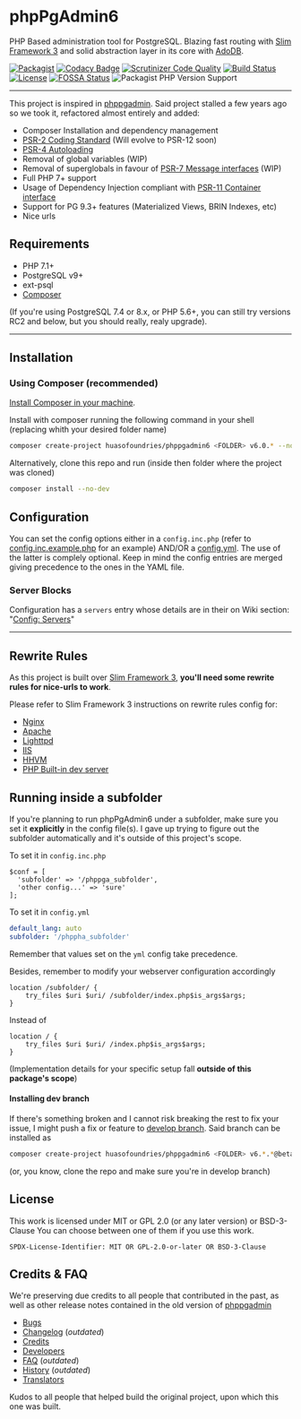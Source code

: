 # phpPgAdmin6

PHP Based administration tool for PostgreSQL. Blazing fast routing with [Slim Framework 3](https://www.slimframework.com/) and solid abstraction layer in its core with [AdoDB](https://adodb.org/).

[![Packagist](https://img.shields.io/packagist/dm/huasofoundries/phppgadmin6.svg)](https://packagist.org/packages/huasofoundries/phppgadmin6)
[![Codacy Badge](https://api.codacy.com/project/badge/Grade/289a56c1c7d94216b3d089c220689e9e)](https://www.codacy.com/app/amenadiel/phpPgAdmin6?utm_source=github.com&utm_medium=referral&utm_content=HuasoFoundries/phpPgAdmin6&utm_campaign=Badge_Grade)
[![Scrutinizer Code Quality](https://scrutinizer-ci.com/g/HuasoFoundries/phpPgAdmin6/badges/quality-score.png?b=develop)](https://scrutinizer-ci.com/g/HuasoFoundries/phpPgAdmin6/?branch=develop)
[![Build Status](https://scrutinizer-ci.com/g/HuasoFoundries/phpPgAdmin6/badges/build.png?b=develop)](https://scrutinizer-ci.com/g/HuasoFoundries/phpPgAdmin6/build-status/develop)
[![License](https://img.shields.io/badge/license-MIT-428f7e.svg?logo=open%20source%20initiative&logoColor=white&labelColor=555555)](LICENSE.md)
[![FOSSA Status](https://app.fossa.io/api/projects/git%2Bgithub.com%2FHuasoFoundries%2FphpPgAdmin6.svg?type=shield)](https://app.fossa.io/projects/git%2Bgithub.com%2FHuasoFoundries%2FphpPgAdmin6?ref=badge_shield)
![Packagist PHP Version Support](https://img.shields.io/packagist/php-v/huasofoundries/phppgadmin6?logo=php&labelColor=efefef)
____________
This project is inspired in [phppgadmin](https://github.com/phppgadmin/phppgadmin). Said project stalled a few years ago so we took it, refactored almost entirely and added:

-   Composer Installation and dependency management
-   [PSR-2 Coding Standard](https://www.php-fig.org/psr/psr-2) (Will evolve to PSR-12 soon)
-   [PSR-4 Autoloading](https://www.php-fig.org/psr/psr-4)
-   Removal of global variables (WIP)
-   Removal of superglobals in favour of [PSR-7 Message interfaces](http://www.php-fig.org/psr/psr-7/) (WIP)
-   Full PHP 7+ support
-   Usage of Dependency Injection compliant with [PSR-11 Container interface](http://www.php-fig.org/psr/psr-11/)
-   Support for PG 9.3+ features (Materialized Views, BRIN Indexes, etc)
-   Nice urls

## Requirements

-   PHP 7.1+
-   PostgreSQL v9+
-   ext-psql
-   [Composer](https://getcomposer.org/download/)

(If you're using PostgreSQL 7.4 or 8.x, or PHP 5.6+, you can still try versions RC2 and below, but you should really, realy upgrade).

---

## Installation

### Using Composer (recommended)

[Install Composer in your machine](https://getcomposer.org/download/).

Install with composer running the following command in your shell (replacing <FOLDER> whith your desired folder name)

```sh
composer create-project huasofoundries/phppgadmin6 <FOLDER> v6.0.* --no-dev --prefer-dist
```

Alternatively, clone this repo and run (inside then folder where the project was cloned)

```sh
composer install --no-dev
```

## Configuration

You can set the config options either in a `config.inc.php` (refer to [config.inc.example.php](config.inc.example.php) for an example)
AND/OR a [config.yml](config.yml). The use of the latter is complely optional. Keep in mind the config entries are merged giving
precedence to the ones in the YAML file.

### Server Blocks

Configuration has a `servers` entry whose details are in their on Wiki section: "[Config: Servers](https://github.com/HuasoFoundries/phpPgAdmin6/wiki/Config:-servers)"

---

## Rewrite Rules

As this project is built over [Slim Framework 3](https://www.slimframework.com/), **you'll need some rewrite rules for nice-urls to work**.

Please refer to Slim Framework 3 instructions on rewrite rules config for:

-   [Nginx](http://www.slimframework.com/docs/v3/start/web-servers.html#nginx-configuration)
-   [Apache](http://www.slimframework.com/docs/v3/start/web-servers.html#apache-configuration)
-   [Lighttpd](http://www.slimframework.com/docs/v3/start/web-servers.html#lighttpd)
-   [IIS](http://www.slimframework.com/docs/v3/start/web-servers.html#iis)
-   [HHVM](http://www.slimframework.com/docs/v3/start/web-servers.html#hiphop-virtual-machine)
-   [PHP Built-in dev server](http://www.slimframework.com/docs/v3/start/web-servers.html#php-built-in-server)

## Running inside a subfolder

If you're planning to run phpPgAdmin6 under a subfolder, make sure you set it **explicitly** in the config file(s). I gave up trying to
figure out the subfolder automatically and it's outside of this project's scope.

To set it in `config.inc.php`

```
$conf = [
  'subfolder' => '/phppga_subfolder',
  'other config...' => 'sure'
];
```

To set it in `config.yml`

```yaml
default_lang: auto
subfolder: '/phppha_subfolder'
```

Remember that values set on the `yml` config take precedence.

Besides, remember to modify your webserver configuration accordingly

```
location /subfolder/ {
    try_files $uri $uri/ /subfolder/index.php$is_args$args;
}
```

Instead of

```
location / {
    try_files $uri $uri/ /index.php$is_args$args;
}
```

(Implementation details for your specific setup fall **outside of this package's scope**)

#### Installing dev branch

If there's something broken and I cannot risk breaking the rest to fix your issue, I might push a fix or feature to [develop branch](https://github.com/HuasoFoundries/phpPgAdmin6/tree/develop). Said branch can be installed as

```sh
composer create-project huasofoundries/phppgadmin6 <FOLDER> v6.*.*@beta --no-dev --prefer-dist
```

(or, you know, clone the repo and make sure you're in develop branch)

## License

This work is licensed under MIT or GPL 2.0 (or any later version) or BSD-3-Clause
You can choose between one of them if you use this work.

`SPDX-License-Identifier: MIT OR GPL-2.0-or-later OR BSD-3-Clause`

## Credits & FAQ

We're preserving due credits to all people that contributed in the past, as well as other release notes
contained in the old version of [phppgadmin](https://github.com/phppgadmin/phppgadmin)

-   [Bugs](docs/BUGS.md)
-   [Changelog](docs/CHANGELOG.md) (_outdated_)
-   [Credits](docs/CREDITS.md)
-   [Developers](docs/DEVELOPERS.md)
-   [FAQ](docs/FAQ.md) (_outdated_)
-   [History](docs/HISTORY.md) (_outdated_)
-   [Translators](docs/TRANSLATORS.md)

Kudos to all people that helped build the original project, upon which this one was built.
